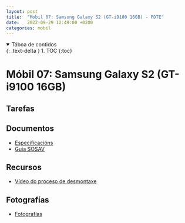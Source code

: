 ```yaml
---
layout: post
title:  "Mobil 07: Samsung Galaxy S2 (GT-i9100 16GB) - PDTE"
date:   2022-09-29 12:49:00 +0200
categories: mobil
---
```


<details open markdown="block">
  <summary>
    Táboa de contidos
  </summary>
  {: .text-delta }
1. TOC
{:toc}
</details>


# Móbil 07: Samsung Galaxy S2 (GT-i9100 16GB) 

## Tarefas

 
 



## Documentos
* [Especificacións](https://www.movilcelular.es/especificaciones/samsung/galaxy-s2/gt-i9100-16gb/)
* [Guia SOSAV](https://www.sosav.com/es/guias/telefonos/samsung/galaxy-s2/)

## Recursos
 - [Vídeo do proceso de desmontaxe](https://www.youtube.com/watch?v=qyZ9RvCoM1M&ab_channel=CorCel)


## Fotografías

 * [Fotografías]({{site.baseurl}}/taller/mobil/07/fotos/fotos.pdf)